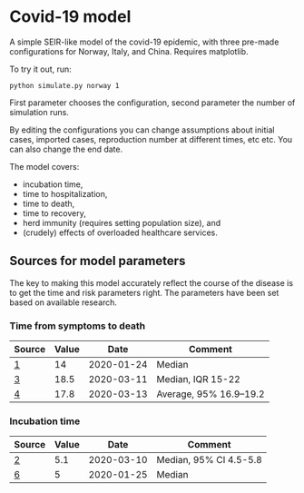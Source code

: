 
# Covid-19 model

A simple SEIR-like model of the covid-19 epidemic, with three pre-made
configurations for Norway, Italy, and China. Requires matplotlib.

To try it out, run:

```
python simulate.py norway 1
```

First parameter chooses the configuration, second parameter the number
of simulation runs.

By editing the configurations you can change assumptions about initial
cases, imported cases, reproduction number at different times, etc etc.
You can also change the end date.

The model covers:
  * incubation time,
  * time to hospitalization,
  * time to death,
  * time to recovery,
  * herd immunity (requires setting population size), and
  * (crudely) effects of overloaded healthcare services.

## Sources for model parameters

The key to making this model accurately reflect the course of the
disease is to get the time and risk parameters right. The parameters
have been set based on available research.

### Time from symptoms to death

|Source|Value|Date|Comment|
|------|-----|----|-------|
|[1](https://onlinelibrary.wiley.com/doi/pdf/10.1002/jmv.25689)|14|2020-01-24|Median|
|[3](https://www.thelancet.com/journals/lancet/article/PIIS0140-6736(20)30566-3/fulltext)|18.5|2020-03-11|Median, IQR 15-22|
|[4](https://www.medrxiv.org/content/10.1101/2020.03.09.20033357v1.full.pdf)|17.8|2020-03-13|Average, 95% 16.9–19.2|

### Incubation time

|Source|Value|Date|Comment|
|------|-----|----|-------|
|[2](https://www.acpjournals.org/doi/pdf/10.7326/M20-0504)|5.1|2020-03-10|Median, 95% CI 4.5-5.8|
|[6](https://www.mdpi.com/2077-0383/9/2/538)|5|2020-01-25|Median|
